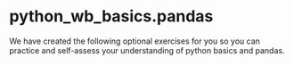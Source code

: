 # python_wb_basics.pandas
We have created the following optional exercises for you so you can practice and self-assess your understanding of python basics and pandas. 
